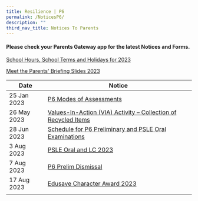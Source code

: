 ```yaml
---
title: Resilience | P6
permalink: /NoticesP6/
description: ""
third_nav_title: Notices To Parents
---
```

#### Please check your **Parents Gateway** app for the latest Notices and Forms.

[School Hours, School Terms and Holidays for 2023](/files/Letter%20to%20parents/007%20School%20Hours,%20School%20Terms%20and%20Holidays%20for%202023.pdf)

[Meet the Parents' Briefing Slides 2023](/for-parents/Other-Information/2023parentsbriefingslides/)

| Date | Notice |
| --- | ----- |
| 25 Jan 2023 | [P6 Modes of Assessments](/files/Letter%20to%20parents/Term%201/024%20P6%20Modes%20of%20Assessments.pdf) |
| 26 May 2023 | [Values-In-Action (VIA) Activity – Collection of Recycled Items](/files/Letter%20to%20parents/Term%202/059%20collection%20of%20recycled%20items.pdf) |
| 28 Jun 2023 | [Schedule for P6 Preliminary and PSLE Oral Examinations](/files/Letter%20to%20parents/Term%203/064%20updated%20p6%20prelim%20schedule%20&%20psle%20oral.pdf) |
| 3 Aug 2023 | [PSLE Oral and LC 2023](/files/Letter%20to%20parents/Term%203/077%20psle%20oral%20and%20lc%202023%20v1.pdf)
| 7 Aug 2023 | [P6 Prelim Dismissal](/files/Letter%20to%20parents/Term%203/078%20prelim%20dismissal.pdf) |
| 17 Aug 2023 | [Edusave Character Award 2023](/files/Letter%20to%20parents/Term%203/081%20edusave%20character%20award%202023.pdf) |
| | |
